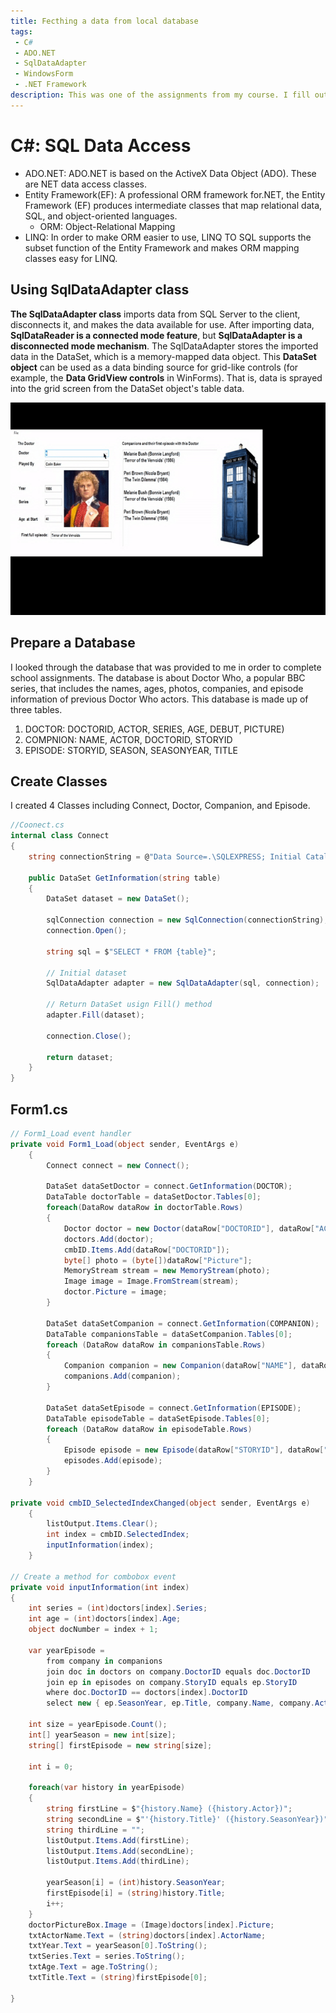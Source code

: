 ```yaml
---
title: Fecthing a data from local database
tags: 
 - C#
 - ADO.NET
 - SqlDataAdapter
 - WindowsForm
 - .NET Framework
description: This was one of the assignments from my course. I fill out this page to review and recall what I wrote and studied.
---
```


# C#: SQL Data Access

* ADO.NET: ADO.NET is based on the ActiveX Data Object (ADO). These are NET data access classes.
* Entity Framework(EF): A professional ORM framework for.NET, the Entity Framework (EF) produces intermediate classes that map relational data, SQL, and object-oriented languages.
  * ORM: Object-Relational Mapping
* LINQ: In order to make ORM easier to use, LINQ TO SQL supports the subset function of the Entity Framework and makes ORM mapping classes easy for LINQ.

## Using SqlDataAdapter class

**The SqlDataAdapter class** imports data from SQL Server to the client, disconnects it, and makes the data available for use. After importing data, **SqlDataReader is a connected mode feature**, but **SqlDataAdapter is a disconnected mode mechanism**. The SqlDataAdapter stores the imported data in the DataSet, which is a memory-mapped data object. This **DataSet object** can be used as a data binding source for grid-like controls (for example, the **Data GridView controls** in WinForms). That is, data is sprayed into the grid screen from the DataSet object's table data.

![assignment5](/assets/img/lab5bGif.gif)

## Prepare a Database
I looked through the database that was provided to me in order to complete school assignments. The database is about Doctor Who, a popular BBC series, that includes the names, ages, photos, companies, and episode information of previous Doctor Who actors. This database is made up of three tables.
   1. DOCTOR: DOCTORID, ACTOR, SERIES, AGE, DEBUT, PICTURE)
   2. COMPNION: NAME, ACTOR, DOCTORID, STORYID
   3. EPISODE: STORYID, SEASON, SEASONYEAR, TITLE

## Create Classes
I created 4 Classes including Connect, Doctor, Companion, and Episode.

```c#
//Coonect.cs
internal class Connect
{
    string connectionString = @"Data Source=.\SQLEXPRESS; Initial Catalog=LocalDataBase; Integrated Security=True";

    public DataSet GetInformation(string table)
    {
        DataSet dataset = new DataSet();

        sqlConnection connection = new SqlConnection(connectionString);
        connection.Open();

        string sql = $"SELECT * FROM {table}";

        // Initial dataset
        SqlDataAdapter adapter = new SqlDataAdapter(sql, connection);

        // Return DataSet usign Fill() method
        adapter.Fill(dataset);

        connection.Close();

        return dataset;
    }
}
```

## Form1.cs
```csharp
// Form1_Load event handler
private void Form1_Load(object sender, EventArgs e)
    {
        Connect connect = new Connect();

        DataSet dataSetDoctor = connect.GetInformation(DOCTOR);
        DataTable doctorTable = dataSetDoctor.Tables[0];
        foreach(DataRow dataRow in doctorTable.Rows)
        {
            Doctor doctor = new Doctor(dataRow["DOCTORID"], dataRow["ACTOR"], dataRow["SERIES"], dataRow["AGE"], dataRow["DEBUT"], dataRow["PICTURE"]);
            doctors.Add(doctor);
            cmbID.Items.Add(dataRow["DOCTORID"]);
            byte[] photo = (byte[])dataRow["Picture"]; 
            MemoryStream stream = new MemoryStream(photo); 
            Image image = Image.FromStream(stream);
            doctor.Picture = image;
        }

        DataSet dataSetCompanion = connect.GetInformation(COMPANION);
        DataTable companionsTable = dataSetCompanion.Tables[0];
        foreach (DataRow dataRow in companionsTable.Rows)
        {
            Companion companion = new Companion(dataRow["NAME"], dataRow["ACTOR"], dataRow["DOCTORID"], dataRow["STORYID"]);
            companions.Add(companion);
        }

        DataSet dataSetEpisode = connect.GetInformation(EPISODE);
        DataTable episodeTable = dataSetEpisode.Tables[0];
        foreach (DataRow dataRow in episodeTable.Rows)
        {
            Episode episode = new Episode(dataRow["STORYID"], dataRow["SEASON"], dataRow["SEASONYEAR"], dataRow["TITLE"]);
            episodes.Add(episode);
        }
    }

private void cmbID_SelectedIndexChanged(object sender, EventArgs e)
    {
        listOutput.Items.Clear();
        int index = cmbID.SelectedIndex;
        inputInformation(index);
    }

// Create a method for combobox event
private void inputInformation(int index)
{
    int series = (int)doctors[index].Series;
    int age = (int)doctors[index].Age;
    object docNumber = index + 1; 

    var yearEpisode =
        from company in companions
        join doc in doctors on company.DoctorID equals doc.DoctorID
        join ep in episodes on company.StoryID equals ep.StoryID
        where doc.DoctorID == doctors[index].DoctorID
        select new { ep.SeasonYear, ep.Title, company.Name, company.Actor };
    
    int size = yearEpisode.Count();
    int[] yearSeason = new int[size];
    string[] firstEpisode = new string[size];
    
    int i = 0;

    foreach(var history in yearEpisode)
    {
        string firstLine = $"{history.Name} ({history.Actor})";
        string secondLine = $"'{history.Title}' ({history.SeasonYear})";
        string thirdLine = "";
        listOutput.Items.Add(firstLine);
        listOutput.Items.Add(secondLine);
        listOutput.Items.Add(thirdLine);
        
        yearSeason[i] = (int)history.SeasonYear;
        firstEpisode[i] = (string)history.Title;
        i++;
    }
    doctorPictureBox.Image = (Image)doctors[index].Picture;
    txtActorName.Text = (string)doctors[index].ActorName;
    txtYear.Text = yearSeason[0].ToString();
    txtSeries.Text = series.ToString();
    txtAge.Text = age.ToString();
    txtTitle.Text = (string)firstEpisode[0];
    
}
```